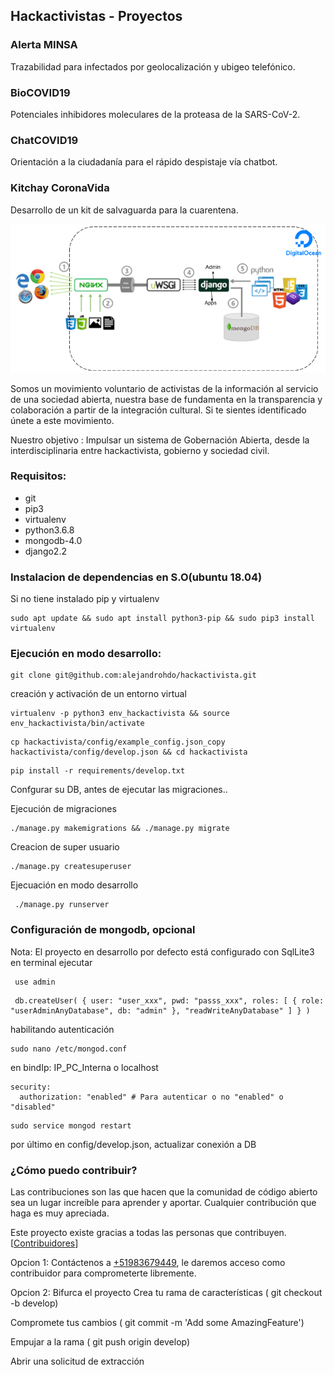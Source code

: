 ## Hackactivistas - Proyectos
### Alerta MINSA 

Trazabilidad para infectados por geolocalización y ubigeo telefónico.

### BioCOVID19 

Potenciales inhibidores moleculares de la proteasa de la SARS-CoV-2.

### ChatCOVID19 

Orientación a la ciudadanía para el rápido despistaje vía chatbot.

### Kitchay CoronaVida 

Desarrollo de un kit de salvaguarda para la cuarentena.

![Arquitectura](arquitectura-hackactivista.png)

Somos un movimiento voluntario de activistas de la información al servicio de una sociedad abierta, nuestra base de fundamenta en la transparencia y colaboración a partir de la integración cultural.
Si te sientes identificado únete a este movimiento.

Nuestro objetivo : Impulsar un sistema de Gobernación Abierta, desde la interdisciplinaria entre hackactivista, gobierno y sociedad civil.

### Requisitos:
- git
- pip3 
- virtualenv 
- python3.6.8 
- mongodb-4.0
- django2.2

### Instalacion de dependencias en S.O(ubuntu 18.04)

Si no tiene instalado pip y virtualenv
```
sudo apt update && sudo apt install python3-pip	&& sudo pip3 install virtualenv 
```

### Ejecución en modo desarrollo:

```
git clone git@github.com:alejandrohdo/hackactivista.git
```
creación y activación de un entorno virtual
```
virtualenv -p python3 env_hackactivista && source env_hackactivista/bin/activate
```
```
cp hackactivista/config/example_config.json_copy hackactivista/config/develop.json && cd hackactivista
```
```
pip install -r requirements/develop.txt
```
Confgurar su DB, antes de ejecutar las migraciones.. 

Ejecución de migraciones
```
./manage.py makemigrations && ./manage.py migrate
```
Creacion de super usuario
```
./manage.py createsuperuser
```
Ejecuación en modo desarrollo
```
 ./manage.py runserver
```


### Configuración de mongodb, opcional
Nota: El proyecto en desarrollo por defecto está configurado con SqlLite3
en terminal ejecutar
```
 use admin
```
```
 db.createUser( { user: "user_xxx", pwd: "passs_xxx", roles: [ { role: "userAdminAnyDatabase", db: "admin" }, "readWriteAnyDatabase" ] } )
```
habilitando autenticación
```
sudo nano /etc/mongod.conf
```

en bindIp: IP_PC_Interna o localhost 
```
security:
  authorization: "enabled" # Para autenticar o no "enabled" o "disabled"
```
```
sudo service mongod restart 
```

por último en config/develop.json, actualizar conexión a DB

### ¿Cómo puedo contribuir? 
Las contribuciones son las que hacen que la comunidad de código abierto sea un lugar increíble para aprender y aportar. Cualquier contribución que haga es muy apreciada.

Este proyecto existe gracias a todas las personas que contribuyen. [[Contribuidores](CONTRIBUTING.md)]


Opcion 1: Contáctenos a [+51983679449](https://api.whatsapp.com/send?phone=51938438089&text=Hola,%20quiero%20ser%20contribuidor%20en%20github%20de%20hackactivistas.!), le daremos acceso como contribuidor para comprometerte libremente.

Opcion 2: Bifurca el proyecto
Crea tu rama de características ( git checkout -b develop)

Compromete tus cambios ( git commit -m 'Add some AmazingFeature')

Empujar a la rama ( git push origin develop)

Abrir una solicitud de extracción